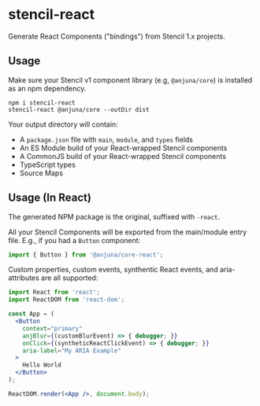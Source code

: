# stencil-react

Generate React Components ("bindings") from Stencil 1.x projects.

## Usage

Make sure your Stencil v1 component library (e.g, `@anjuna/core`) is installed as an npm dependency.

```
npm i stencil-react
stencil-react @anjuna/core --outDir dist
```

Your output directory will contain:

- A `package.json` file with `main`, `module`, and `types` fields
- An ES Module build of your React-wrapped Stencil components
- A CommonJS build of your React-wrapped Stencil components
- TypeScript types
- Source Maps

## Usage (In React)

The generated NPM package is the original, suffixed with `-react`.

All your Stencil Components will be exported from the main/module entry file. E.g., if you had a `Button` component:

```jsx
import { Button } from '@anjuna/core-react';
```

Custom properties, custom events, synthentic React events, and aria-attributes are all supported:

```jsx
import React from 'react';
import ReactDOM from 'react-dom';

const App = (
  <Button
    context="primary"
    anjBlur={(customBlurEvent) => { debugger; }}
    onClick={(syntheticReactClickEvent) => { debugger; }}
    aria-label="My ARIA Example"
  >
    Hello World
  </Button>
);

ReactDOM.render(<App />, document.body);
```
